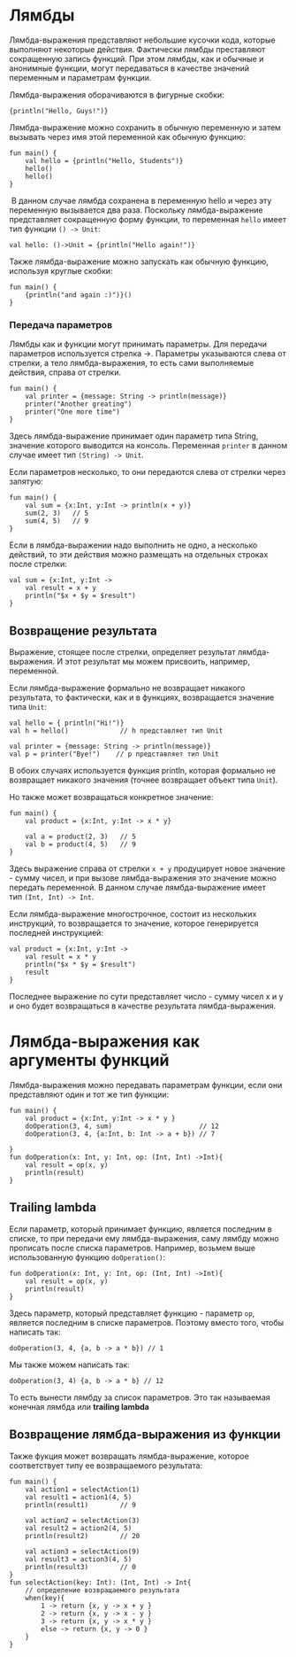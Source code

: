 <h1>Лямбды</h1>

<p>Лямбда-выражения представляют небольшие кусочки кода, которые выполняют некоторые действия. Фактически лямбды преставляют сокращенную запись функций. При этом лямбды, как и обычные и анонимные функции, могут передаваться в качестве значений переменным и параметрам функции.</p>

<p>Лямбда-выражения оборачиваются в фигурные скобки:</p>

<pre><code>{println("Hello, Guys!")}</code></pre>

<p>Лямбда-выражение можно сохранить в обычную переменную и затем вызывать через имя этой переменной как обычную функцию:</p>

<pre><code>fun main() {
    val hello = {println("Hello, Students")}
    hello()
    hello()
}</code></pre>

<p> В данном случае лямбда сохранена в переменную hello и через эту переменную вызывается два раза. Поскольку лямбда-выражение представляет сокращенную форму функции, то переменная <code>hello</code> имеет тип функции <code>() -&gt; Unit</code>:</p>

<pre><code>val hello: ()-&gt;Unit = {println("Hello again!")}</code></pre>

<p>Также лямбда-выражение можно запускать как обычную функцию, используя круглые скобки:</p>

<pre><code>fun main() {
    {println("and again :)")}()
}</code></pre>

<h3>Передача параметров</h3>

<p>Лямбды как и функции могут принимать параметры. Для передачи параметров используется стрелка -&gt;. Параметры указываются слева от стрелки, а тело лямбда-выражения, то есть сами выполняемые действия, справа от стрелки.</p>

<pre><code>fun main() {
    val printer = {message: String -&gt; println(message)}
    printer("Another greating")
    printer("One more time")
}</code></pre>

<p>Здесь лямбда-выражение принимает один параметр типа String, значение которого выводится на консоль. Переменная <code>printer</code> в данном случае имеет тип <code>(String) -&gt; Unit</code>.</p>

<p>Если параметров несколько, то они передаются слева от стрелки через запятую:</p>

<pre><code>fun main() {
    val sum = {x:Int, y:Int -&gt; println(x + y)}
    sum(2, 3)   // 5
    sum(4, 5)   // 9
}</code></pre>

<p>Если в лямбда-выражении надо выполнить не одно, а несколько действий, то эти действия можно размещать на отдельных строках после стрелки:</p>

<pre><code>val sum = {x:Int, y:Int -&gt;
    val result = x + y
    println("$x + $y = $result")
}</code></pre>

<h2>Возвращение результата</h2>

<p>Выражение, стоящее после стрелки, определяет результат лямбда-выражения. И этот результат мы можем присвоить, например, переменной.</p>

<p>Если лямбда-выражение формально не возвращает никакого результата, то фактически, как и в функциях, возвращается значение типа <code>Unit</code>:</p>

<pre><code>val hello = { println("Hi!")}
val h = hello()             // h представляет тип Unit
 
val printer = {message: String -&gt; println(message)}
val p = printer("Bye!")    // p представляет тип Unit</code></pre>

<p>В обоих случаях используется функция println, которая формально не возвращает никакого значения (точнее возвращает объект типа <code>Unit</code>).</p>

<p>Но также может возвращаться конкретное значение:</p>

<pre><code>fun main() {
    val product = {x:Int, y:Int -&gt; x * y}
     
    val a = product(2, 3)   // 5
    val b = product(4, 5)   // 9
}</code></pre>

<p>Здесь выражение справа от стрелки <code>x + y</code> продуцирует новое значение - сумму чисел, и при вызове лямбда-выражения это значение можно передать переменной. В данном случае лямбда-выражение имеет тип <code>(Int, Int) -&gt; Int</code>.</p>

<p>Если лямбда-выражение многострочное, состоит из нескольких инструкций, то возвращается то значение, которое генерируется последней инструкцией:</p>

<pre><code>val product = {x:Int, y:Int -&gt;
    val result = x * y
    println("$x * $y = $result")
    result
}</code></pre>

<p>Последнее выражение по сути представляет число - сумму чисел x и y и оно будет возвращаться в качестве результата лямбда-выражения.</p>






<h1>Лямбда-выражения как аргументы функций</h1>

<p>Лямбда-выражения можно передавать параметрам функции, если они представляют один и тот же тип функции:</p>

<pre><code>fun main() {
    val product = {x:Int, y:Int -&gt; x * y }
    doOperation(3, 4, sum)                      // 12
    doOperation(3, 4, {a:Int, b: Int -&gt; a + b}) // 7
 
}
fun doOperation(x: Int, y: Int, op: (Int, Int) -&gt;Int){
    val result = op(x, y)
    println(result)
}</code></pre>

<h2>Trailing lambda</h2>

<p>Если параметр, который принимает функцию, является последним в списке, то при передачи ему лямбда-выражения, саму лямбду можно прописать после списка параметров. Например, возьмем выше использованную функцию <code>doOperation()</code>:</p>

<pre><code>fun doOperation(x: Int, y: Int, op: (Int, Int) -&gt;Int){
    val result = op(x, y)
    println(result)
}</code></pre>

<p>Здесь параметр, который представляет функцию - параметр <code>op</code>, является последним в списке параметров. Поэтому вместо того, чтобы написать так:</p>

<p><code>doOperation(3, 4, {a, b -&gt; a * b}) </code><code>// 1</code></p>

<p>Мы также можем написать так:</p>

<p><code>doOperation(3, 4) {a, b -&gt; a * b} </code><code>// 12</code></p>

<p>То есть вынести лямбду за список параметров. Это так называемая конечная лямбда или <strong>trailing lambda</strong></p>

<h2>Возвращение лямбда-выражения из функции</h2>

<p>Также фукция может возвращать лямбда-выражение, которое соответствует типу ее возвращаемого результата:</p>

<pre><code>fun main() {
    val action1 = selectAction(1)
    val result1 = action1(4, 5)
    println(result1)        // 9
 
    val action2 = selectAction(3)
    val result2 = action2(4, 5)
    println(result2)        // 20
 
    val action3 = selectAction(9)
    val result3 = action3(4, 5)
    println(result3)        // 0
}
fun selectAction(key: Int): (Int, Int) -&gt; Int{
    // определение возвращаемого результата
    when(key){
        1 -&gt; return {x, y -&gt; x + y }
        2 -&gt; return {x, y -&gt; x - y }
        3 -&gt; return {x, y -&gt; x * y }
        else -&gt; return {x, y -&gt; 0 }
    }
}</code></pre>




